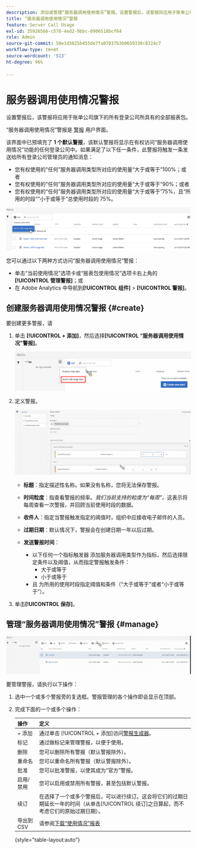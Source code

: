 ```yaml
---
description: 添加或管理“服务器调用使用情况”警报。设置警报后，该警报将应用于账单公司旗下的所有登录公司所具有的全部报表包。
title: “服务器调用使用情况”警报
feature: Server Call Usage
exl-id: 35926566-c570-4ed2-9bbc-0906518bcf64
role: Admin
source-git-commit: 58e1d3025b455de7fa07037b3b0659330c8324c7
workflow-type: tm+mt
source-wordcount: '513'
ht-degree: 96%

---
```


# 服务器调用使用情况警报

设置警报后，该警报将应用于账单公司旗下的所有登录公司所具有的全部报表包。

“服务器调用使用情况”警报是 [警报](/help/analyze/analysis-workspace/c-intelligent-alerts/alert-manager.md) 用户界面。

该界面中已预填充了 **1 个默认警报**，该默认警报将显示在有权访问“服务器调用使用情况”功能的任何登录公司中。如果满足了以下任一条件，此警报将触发一条发送给所有登录公司管理员的通知消息：

* 您有权使用的“任何”服务器调用类型所对应的使用量“大于或等于”100%；或者
* 您有权使用的“任何”服务器调用类型所对应的使用量“大于或等于”90%；或者
* 您有权使用的“任何”服务器调用类型所对应的使用量“大于或等于”75%，且“所用的时段”“小于或等于”总使用时段的 75%。

![](/help/admin/admin/c-server-call-usage/assets/alerts.png)

您可以通过以下两种方式访问“服务器调用使用情况”警报：

* 单击“当前使用情况”选项卡或“报表包使用情况”选项卡右上角的&#x200B;**[!UICONTROL 管理警报]**；或
* 在 Adobe Analytics 中导航到&#x200B;**[!UICONTROL 组件]** > **[!UICONTROL 警报]**。

## 创建服务器调用使用情况警报 {#create}

要创建更多警报，请

1. 单击 **[!UICONTROL + 添加]**，然后选择&#x200B;**[!UICONTROL “服务器调用使用情况”警报]**。

   ![](/help/admin/admin/c-server-call-usage/assets/server_call_alert.png)

1. 定义警报。

   ![](/help/admin/admin/c-server-call-usage/assets/sc_alert.png)

   * **标题**：指定描述性名称。如果没有名称，您将无法保存警报。
   * **时间粒度**：指查看警报的频率。*我们当前支持的粒度为“每周”。*&#x200B;这表示将每周查看一次警报，并回顾当前使用时段的数据。
   * **收件人**：指定当警报触发指定的阈值时，组织中应接收电子邮件的人员。
   * **过期日期**：默认情况下，警报会在创建日期一年以后过期。
   * **发送警报时间**：

      * 以下任何一个指标触发器
添加服务器调用类型作为指标，然后选择限定条件以及阈值，从而指定警报触发条件：
         * 大于或等于
         * 小于或等于
      * 且
为所用的使用时段指定阈值和条件（“大于或等于”或者“小于或等于”）。

1. 单击&#x200B;**[!UICONTROL 保存]**。

## 管理“服务器调用使用情况”警报 {#manage}

![](/help/admin/admin/c-server-call-usage/assets/alert_mgmt.png)

要管理警报，请执行以下操作：

1. 选中一个或多个警报旁的复选框。警报管理的各个操作即会显示在顶部。
1. 完成下面的一个或多个操作：

   | 操作 | 定义 |
   |--- |--- |
   | + 添加 | 通过单击 [!UICONTROL + 添加]访问[警报生成器](/help/admin/admin/c-server-call-usage/scu-alerts.md)。 |
   | 标记 | 通过做标记来管理警报，以便于使用。 |
   | 删除 | 您可以删除所有警报（默认警报除外）。 |
   | 重命名 | 您可以重命名所有警报（默认警报除外）。 |
   | 批准 | 您可以批准警报，以使其成为“官方”警报。 |
   | 启用/禁用 | 您可以启用或禁用所有警报，甚至包括默认警报。 |
   | 续订 | 在选择了一个或多个警报后，可以进行续订。这会将它们的过期日期延长一年的时间（从单击[!UICONTROL 续订]之日算起，而不考虑它们的原始过期日期）。 |
   | 导出到 CSV | 请参阅[下载“使用情况”报表](/help/admin/admin/c-server-call-usage/report-suite-usage.md) |

   {style="table-layout:auto"}
